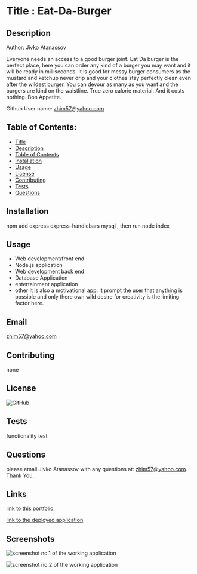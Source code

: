   
# Title : Eat-Da-Burger

## Description
Author: Jivko Atanassov

Everyone needs an access to a good burger joint. Eat Da burger is the perfect place, here you can order any kind of a burger you may want  and it will be ready in milliseconds. It is good for messy burger consumers as the mustard and ketchup never drip and your clothes stay perfectly clean even after the wildest burger. You can devour as many as you want and the burgers are kind on the waistline. True zero calorie material. And it costs nothing. Bon Appetite.

Github User name: zhim57@yahoo.com

## Table of Contents:
- [Title](#title)
- [Description](#description)
- [Table of Contents](#table-of-contents)
- [Installation](#installation)
- [Usage](#usage)
- [License](#licence)
- [Contributing](#contributing)
- [Tests](#tests)
- [Questions](#questions)

## Installation
npm add express express-handlebars mysql , then run node index
## Usage
- Web development/front end
- Node.js  application
- Web development back end
- Database Application
- entertainment application
- other
It is also a motivational app. It prompt the user that anything is possible and only there own wild desire for creativity is the limiting factor here. 
## Email
zhim57@yahoo.com
## Contributing
none
## License
![GitHub](https://img.shields.io/github/license/zhim57@yahoo.com/Eat-Da-Burger)

## Tests
functionality test

## Questions
please email Jivko Atanassov with any questions at: zhim57@yahoo.com. Thank You.

## Links

[link to this portfolio](https://github.com/zhim57/Eat-Da-Burger)

[link to the deployed application](https://afternoon-wildwood-19991.herokuapp.com/)
  

## Screenshots

![screenshot no.1 of the working application](no)

![screenshot no.2 of the working application](no)


  